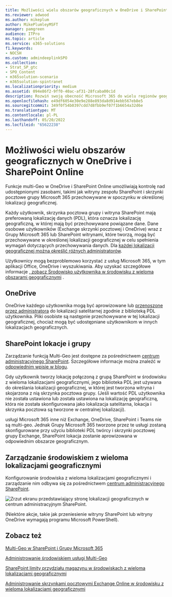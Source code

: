 ```yaml
---
title: Możliwości wielu obszarów geograficznych w OneDrive i SharePoint Online
ms.reviewer: adwood
ms.author: mikeplum
author: MikePlumleyMSFT
manager: pamgreen
audience: ITPro
ms.topic: article
ms.service: o365-solutions
f1.keywords:
- NOCSH
ms.custom: admindeeplinkSPO
ms.collection:
- Strat_SP_gtc
- SPO_Content
- m365solution-scenario
- m365solution-spintranet
ms.localizationpriority: medium
ms.assetid: 094e86f2-9ff0-40ac-af31-28fcaba00c1d
description: Rozwiń swoją obecność Microsoft 365 do wielu regionów geograficznych przy użyciu funkcji wielu obszarów geograficznych w usłudze OneDrive Online.
ms.openlocfilehash: e49df6054e30e9e288e893da8d914ebb567eb8e5
ms.sourcegitcommit: 349f0f54b0397cdd7d8fbb9ef07f1b6654a32d6e
ms.translationtype: MT
ms.contentlocale: pl-PL
ms.lasthandoff: 05/20/2022
ms.locfileid: "65622238"
---
```

# <a name="multi-geo-capabilities-in-onedrive-and-sharepoint-online"></a>Możliwości wielu obszarów geograficznych w OneDrive i SharePoint Online

Funkcje multi-Geo w OneDrive i SharePoint Online umożliwiają kontrolę nad udostępnionymi zasobami, takimi jak witryny zespołu SharePoint i skrzynki pocztowe grupy Microsoft 365 przechowywane w spoczynku w określonej lokalizacji geograficznej.

Każdy użytkownik, skrzynka pocztowa grupy i witryna SharePoint mają preferowaną lokalizację danych (PDL), która oznacza lokalizację geograficzną, w której mają być przechowywane powiązane dane. Dane osobowe użytkowników (Exchange skrzynki pocztowej i OneDrive) wraz z Grupy Microsoft 365 lub SharePoint witrynami, które tworzą, mogą być przechowywane w określonej lokalizacji geograficznej w celu spełnienia wymagań dotyczących przechowywania danych. Dla [każdej lokalizacji geograficznej można określić różnych administratorów](add-a-sharepoint-geo-admin.md).

Użytkownicy mogą bezproblemowo korzystać z usług Microsoft 365, w tym aplikacji Office, OneDrive i wyszukiwania. Aby uzyskać szczegółowe informacje [, zobacz Środowisko użytkownika w środowisku z wieloma obszarami geograficznymi](multi-geo-user-experience.md) .

## <a name="onedrive"></a>OneDrive

OneDrive każdego użytkownika mogą być aprowizowane lub [przenoszone przez administratora](move-onedrive-between-geo-locations.md) do lokalizacji satelitarnej zgodnie z biblioteką PDL użytkownika. Pliki osobiste są następnie przechowywane w tej lokalizacji geograficznej, chociaż mogą być udostępniane użytkownikom w innych lokalizacjach geograficznych.

## <a name="sharepoint-sites-and-groups"></a>SharePoint lokacje i grupy

Zarządzanie funkcją Multi-Geo jest dostępne za pośrednictwem <a href="https://go.microsoft.com/fwlink/?linkid=2185219" target="_blank">centrum administracyjnego SharePoint</a>. Szczegółowe informacje można znaleźć w [odpowiednim wpisie w blogu](https://techcommunity.microsoft.com/t5/Office-365-Blog/Now-available-Multi-Geo-in-SharePoint-and-Office-365-Groups/ba-p/263302).

Gdy użytkownik tworzy lokację połączoną z grupą SharePoint w środowisku z wieloma lokalizacjami geograficznymi, jego biblioteka PDL jest używana do określania lokalizacji geograficznej, w której jest tworzona witryna i skojarzona z nią skrzynka pocztowa grupy. (Jeśli wartość PDL użytkownika nie została ustawiona lub została ustawiona na lokalizację geograficzną, która nie została skonfigurowana jako lokalizacja satelitarna, lokacja i skrzynka pocztowa są tworzone w centralnej lokalizacji).

usługi Microsoft 365 inne niż Exchange, OneDrive, SharePoint i Teams nie są multi-geo. Jednak Grupy Microsoft 365 tworzone przez te usługi zostaną skonfigurowane przy użyciu biblioteki PDL twórcy i skrzynki pocztowej grupy Exchange, SharePoint lokacja zostanie aprowizowana w odpowiednim obszarze geograficznym. 

## <a name="managing-the-multi-geo-environment"></a>Zarządzanie środowiskiem z wieloma lokalizacjami geograficznymi

Konfigurowanie środowiska z wieloma lokalizacjami geograficznymi i zarządzanie nim odbywa się za pośrednictwem <a href="https://go.microsoft.com/fwlink/?linkid=2185219" target="_blank">centrum administracyjnego SharePoint</a>. 

![Zrzut ekranu przedstawiający stronę lokalizacji geograficznych w centrum administracyjnym SharePoint.](../media/sharepoint-multi-geo-admin-center.png)

(Niektóre akcje, takie jak przeniesienie witryny SharePoint lub witryny OneDrive wymagają programu Microsoft PowerShell).

## <a name="see-also"></a>Zobacz też

[Multi-Geo w SharePoint i Grupy Microsoft 365](https://techcommunity.microsoft.com/t5/Office-365-Blog/Now-available-Multi-Geo-in-SharePoint-and-Office-365-Groups/ba-p/263302)

[Administrowanie środowiskiem usługi Multi-Geo](administering-a-multi-geo-environment.md)

[SharePoint limity przydziału magazynu w środowiskach z wieloma lokalizacjami geograficznymi](sharepoint-multi-geo-storage-quota.md)

[Administrowanie skrzynkami pocztowymi Exchange Online w środowisku z wieloma lokalizacjami geograficznymi](administering-exchange-online-multi-geo.md)

